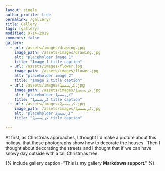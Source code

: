 ```yaml
---
layout: single
author_profile: true
permalink: /gallery/
title: Gallery
tags: [gallery]
modified: 9-14-2019
comments: false
gallery:
  - url: /assets/images/drawing.jpg
    image_path: /assets/images/drawing.jpg
    alt: "placeholder image 1"
    title: "Image 1 title caption"
  - url: /assets/images/flower.jpg
    image_path: /assets/images/flower.jpg
    alt: "placeholder image 2"
    title: "Image 2 title caption"
  - url: /assets/images/کریسمس1.jpg
    image_path: /assets/images/کریسمس1.jpg
    alt: "placeholder کریسمس1"
    title: "کریسمس1 title caption"
  - url: /assets/images/کریسمس2.jpg
    image_path: /assets/images/کریسمس2.jpg
    alt: "placeholder کریسمس2"
    title: "کریسمس2 title caption"
      
---
```


At first, as Christmas approaches, I thought I'd make a picture about this holiday. that these photographs show how to decorate the houses .
Then I thought about decorating the streets and I thought that if we can have snowy day outside with a tall Christmas tree.

{% include gallery caption="This is my gallery **Markdown support**." %}

